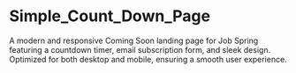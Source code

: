 # Simple_Count_Down_Page
A modern and responsive Coming Soon landing page for Job Spring featuring a countdown timer, email subscription form, and sleek design. Optimized for both desktop and mobile, ensuring a smooth user experience.
